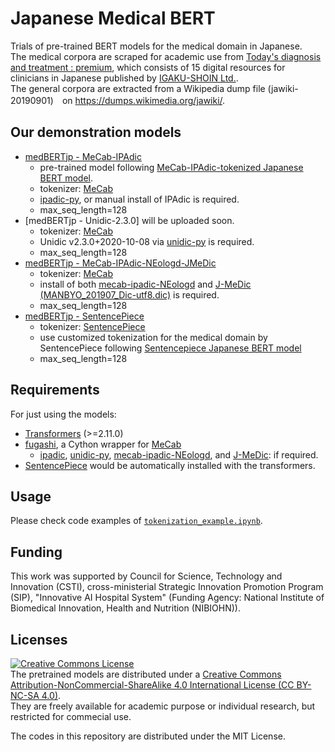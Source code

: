 # Japanese Medical BERT
Trials of pre-trained BERT models for the medical domain in Japanese.  
The medical corpora are scraped for academic use from [Today's diagnosis and treatment : premium](https://www.igaku-shoin.co.jp/bookDetail.do?book=89056), which consists of 15 digital resources for clinicians in Japanese published by [IGAKU-SHOIN Ltd.](https://www.igaku-shoin.co.jp/).  
The general corpora are extracted from a Wikipedia dump file (jawiki-20190901)　on https://dumps.wikimedia.org/jawiki/.

## Our demonstration models  
  * [medBERTjp - MeCab-IPAdic](https://github.com/ou-medinfo/medbertjp/releases/tag/v0.1-mi)
    - pre-trained model following [MeCab-IPAdic-tokenized Japanese BERT model](https://github.com/cl-tohoku/bert-japanese/).
    - tokenizer: [MeCab](https://taku910.github.io/mecab/)
    - [ipadic-py](https://github.com/polm/ipadic-py), or manual install of IPAdic is required.
    - max_seq_length=128
  * [medBERTjp - Unidic-2.3.0] will be uploaded soon.
    - tokenizer: [MeCab](https://taku910.github.io/mecab/)
    - Unidic v2.3.0+2020-10-08 via [unidic-py](https://github.com/polm/unidic-py) is required.
    - max_seq_length=128
  * [medBERTjp - MeCab-IPAdic-NEologd-JMeDic](https://github.com/ou-medinfo/medbertjp/releases/tag/v0.1-minj)
    - tokenizer: [MeCab](https://taku910.github.io/mecab/)
    - install of both [mecab-ipadic-NEologd](https://github.com/neologd/mecab-ipadic-neologd/) and [J-MeDic (MANBYO_201907_Dic-utf8.dic)](http://sociocom.jp/~data/2018-manbyo/) is required.
    - max_seq_length=128
  * [medBERTjp - SentencePiece](https://github.com/ou-medinfo/medbertjp/releases/tag/v0.1-sp)
    - tokenizer: [SentencePiece](https://github.com/google/sentencepiece/)
    - use customized tokenization for the medical domain by SentencePiece following [Sentencepiece Japanese BERT model](https://github.com/yoheikikuta/bert-japanese)
    - max_seq_length=128

## Requirements
For just using the models:  
+ [Transformers](https://github.com/huggingface/transformers/) (>=2.11.0)
+ [fugashi](https://github.com/polm/fugashi), a Cython wrapper for [MeCab](https://taku910.github.io/mecab/)
    - [ipadic](https://github.com/polm/ipadic-py), [unidic-py](https://github.com/polm/unidic-py), [mecab-ipadic-NEologd](https://github.com/neologd/mecab-ipadic-neologd/), and [J-MeDic](http://sociocom.jp/~data/2018-manbyo/): if required.
+ [SentencePiece](https://github.com/google/sentencepiece/) would be automatically installed with the transformers.

## Usage
Please check code examples of [`tokenization_example.ipynb`](./tokenization_example.ipynb).

## Funding
This work was supported by Council for Science, Technology and Innovation (CSTI), cross-ministerial Strategic Innovation Promotion Program (SIP), "Innovative AI Hospital System" (Funding Agency: National Institute of Biomedical Innovation, Health and Nutrition (NIBIOHN)).

## Licenses
<a rel="license" href="http://creativecommons.org/licenses/by-nc-sa/4.0/"><img alt="Creative Commons License" style="border-width:0" src="https://i.creativecommons.org/l/by-nc-sa/4.0/88x31.png" /></a><br />The pretrained models are distributed under a <a rel="license" href="http://creativecommons.org/licenses/by-nc-sa/4.0/">Creative Commons Attribution-NonCommercial-ShareAlike 4.0 International License (CC BY-NC-SA 4.0)</a>.   
They are freely available for academic purpose or individual research, but restricted for commecial use.  


The codes in this repository are distributed under the MIT License.

